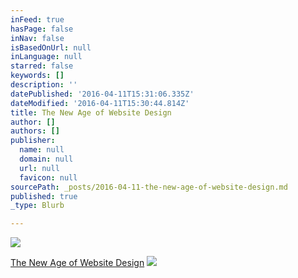 ```yaml
---
inFeed: true
hasPage: false
inNav: false
isBasedOnUrl: null
inLanguage: null
starred: false
keywords: []
description: ''
datePublished: '2016-04-11T15:31:06.335Z'
dateModified: '2016-04-11T15:30:44.814Z'
title: The New Age of Website Design
author: []
authors: []
publisher:
  name: null
  domain: null
  url: null
  favicon: null
sourcePath: _posts/2016-04-11-the-new-age-of-website-design.md
published: true
_type: Blurb

---
```

![](https://the-grid-user-content.s3-us-west-2.amazonaws.com/f23d96d1-8ac0-46c6-a2a4-a2e35ce98df9.jpg)

[The New Age of Website Design][0]
![](https://the-grid-user-content.s3-us-west-2.amazonaws.com/dfa2d1de-fde1-40ba-85bf-9997d6697fc8.jpg)

  


[0]: null